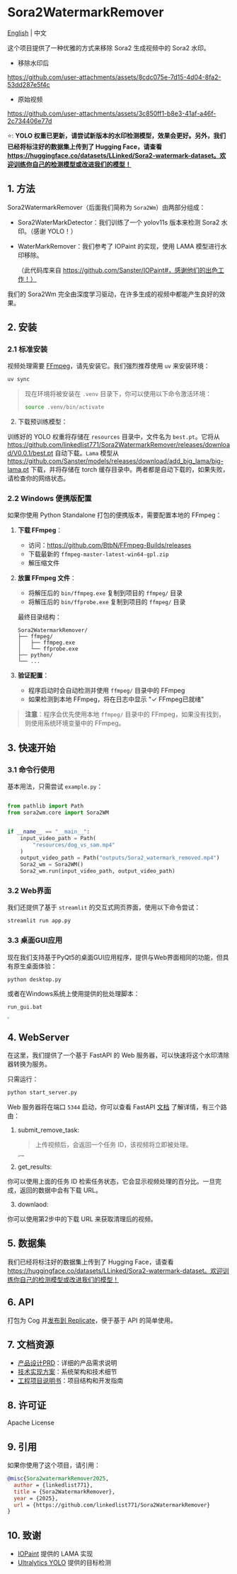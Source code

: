 # Sora2WatermarkRemover

[English](README.md) | 中文

这个项目提供了一种优雅的方式来移除 Sora2 生成视频中的 Sora2 水印。


- 移除水印后

https://github.com/user-attachments/assets/8cdc075e-7d15-4d04-8fa2-53dd287e5f4c

- 原始视频

https://github.com/user-attachments/assets/3c850ff1-b8e3-41af-a46f-2c734406e77d

⭐️: **YOLO 权重已更新，请尝试新版本的水印检测模型，效果会更好。另外，我们已经将标注好的数据集上传到了 Hugging Face，请查看 https://huggingface.co/datasets/LLinked/Sora2-watermark-dataset。欢迎训练你自己的检测模型或改进我们的模型！**

## 1. 方法

Sora2WatermarkRemover（后面我们简称为 `Sora2Wm`）由两部分组成：

- Sora2WaterMarkDetector：我们训练了一个 yolov11s 版本来检测 Sora2 水印。（感谢 YOLO！）

- WaterMarkRemover：我们参考了 IOPaint 的实现，使用 LAMA 模型进行水印移除。

  （此代码库来自 https://github.com/Sanster/IOPaint#，感谢他们的出色工作！）

我们的 Sora2Wm 完全由深度学习驱动，在许多生成的视频中都能产生良好的效果。

## 2. 安装

### 2.1 标准安装

视频处理需要 [FFmpeg](https://ffmpeg.org/)，请先安装它。我们强烈推荐使用 `uv` 来安装环境：

```bash
uv sync
```

> 现在环境将被安装在 `.venv` 目录下，你可以使用以下命令激活环境：
> 
> ```bash
> source .venv/bin/activate
> ```

2. 下载预训练模型：

训练好的 YOLO 权重将存储在 `resources` 目录中，文件名为 `best.pt`。它将从 https://github.com/linkedlist771/Sora2WatermarkRemover/releases/download/V0.0.1/best.pt 自动下载。`Lama` 模型从 https://github.com/Sanster/models/releases/download/add_big_lama/big-lama.pt 下载，并将存储在 torch 缓存目录中。两者都是自动下载的，如果失败，请检查你的网络状态。

### 2.2 Windows 便携版配置

如果你使用 Python Standalone 打包的便携版本，需要配置本地的 FFmpeg：

1. **下载 FFmpeg**：
   - 访问：https://github.com/BtbN/FFmpeg-Builds/releases
   - 下载最新的 `ffmpeg-master-latest-win64-gpl.zip`
   - 解压缩文件

2. **放置 FFmpeg 文件**：
   - 将解压后的 `bin/ffmpeg.exe` 复制到项目的 `ffmpeg/` 目录
   - 将解压后的 `bin/ffprobe.exe` 复制到项目的 `ffmpeg/` 目录
   
   最终目录结构：
   ```
   Sora2WatermarkRemover/
   ├── ffmpeg/
   │   ├── ffmpeg.exe
   │   └── ffprobe.exe
   ├── python/
   └── ...
   ```

3. **验证配置**：
   - 程序启动时会自动检测并使用 `ffmpeg/` 目录中的 FFmpeg
   - 如果检测到本地 FFmpeg，将在日志中显示 "✓ FFmpeg已就绪"

> **注意**：程序会优先使用本地 `ffmpeg/` 目录中的 FFmpeg，如果没有找到，则使用系统环境变量中的 FFmpeg。

## 3. 快速开始

### 3.1 命令行使用
基本用法，只需尝试 `example.py`：

```python

from pathlib import Path
from sora2wm.core import Sora2WM


if __name__ == "__main__":
    input_video_path = Path(
        "resources/dog_vs_sam.mp4"
    )
    output_video_path = Path("outputs/Sora2_watermark_removed.mp4")
    Sora2_wm = Sora2WM()
    Sora2_wm.run(input_video_path, output_video_path)

```

### 3.2 Web界面
我们还提供了基于 `streamlit` 的交互式网页界面，使用以下命令尝试：

```bash
streamlit run app.py
```

### 3.3 桌面GUI应用
现在我们支持基于PyQt5的桌面GUI应用程序，提供与Web界面相同的功能，但具有原生桌面体验：

```bash
python desktop.py
```

或者在Windows系统上使用提供的批处理脚本：

```bash
run_gui.bat
```

<img src="resources/app.png" style="zoom: 25%;" />

## 4. WebServer

在这里，我们提供了一个基于 FastAPI 的 Web 服务器，可以快速将这个水印清除器转换为服务。

只需运行：

```python
python start_server.py
```

Web 服务器将在端口 `5344` 启动，你可以查看 FastAPI [文档](http://localhost:5344/docs) 了解详情，有三个路由：

1. submit_remove_task:

   > 上传视频后，会返回一个任务 ID，该视频将立即被处理。

   <img src="resources/53abf3fd-11a9-4dd7-a348-34920775f8ad.png" alt="image" style="zoom: 25%;" />

2. get_results:

你可以使用上面的任务 ID 检索任务状态，它会显示视频处理的百分比。一旦完成，返回的数据中会有下载 URL。

3. downlaod:

你可以使用第2步中的下载 URL 来获取清理后的视频。

## 5. 数据集

我们已经将标注好的数据集上传到了 Hugging Face，请查看 https://huggingface.co/datasets/LLinked/Sora2-watermark-dataset。欢迎训练你自己的检测模型或改进我们的模型！

## 6. API

打包为 Cog 并[发布到 Replicate](https://replicate.com/uglyrobot/Sora2-watermark-remover)，便于基于 API 的简单使用。

## 7. 文档资源

- [产品设计PRD](产品设计PRD.md)：详细的产品需求说明
- [技术实现方案](技术实现方案.md)：系统架构和技术细节
- [工程项目说明书](工程项目说明书.md)：项目结构和开发指南

## 8. 许可证

Apache License


## 9. 引用

如果你使用了这个项目，请引用：

```bibtex
@misc{Sora2watermarkRemover2025,
  author = {linkedlist771},
  title = {Sora2WatermarkRemover},
  year = {2025},
  url = {https://github.com/linkedlist771/Sora2WatermarkRemover}
}
```

## 10. 致谢

- [IOPaint](https://github.com/Sanster/IOPaint) 提供的 LAMA 实现
- [Ultralytics YOLO](https://github.com/ultralytics/ultralytics) 提供的目标检测
